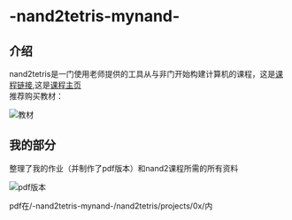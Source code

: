 # -nand2tetris-mynand-
## 介绍
nand2tetris是一门使用老师提供的工具从与非门开始构建计算机的课程，这是[课程链接](https://www.coursera.org/learn/build-a-computer/home/welcome),这是[课程主页](https://www.nand2tetris.org/)  
推荐购买教材：

![教材](https://img.rruu.net/image/600d563e2a290)

## 我的部分
整理了我的作业（并制作了pdf版本）和nand2课程所需的所有资料

![pdf版本](https://img.rruu.net/image/600d563db0964)

pdf在/-nand2tetris-mynand-/nand2tetris/projects/0x/内
